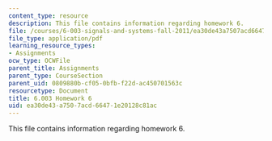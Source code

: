 ```yaml
---
content_type: resource
description: This file contains information regarding homework 6.
file: /courses/6-003-signals-and-systems-fall-2011/ea30de43a7507acd66471e20128c81ac_MIT6_003F11_hw06.pdf
file_type: application/pdf
learning_resource_types:
- Assignments
ocw_type: OCWFile
parent_title: Assignments
parent_type: CourseSection
parent_uid: 0809880b-cf05-0bfb-f22d-ac450701563c
resourcetype: Document
title: 6.003 Homework 6
uid: ea30de43-a750-7acd-6647-1e20128c81ac
---
```

This file contains information regarding homework 6.

